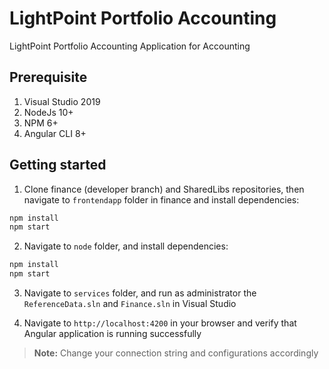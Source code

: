 # LightPoint Portfolio Accounting

LightPoint Portfolio Accounting Application for Accounting

## Prerequisite
<ol>
<li>Visual Studio 2019</li>
<li>NodeJs 10+</li>
<li>NPM 6+</li>
<li>Angular CLI 8+</li>
</ol>

## Getting started

1. Clone finance (developer branch) and SharedLibs repositories, then navigate to `frontendapp` folder in finance and install dependencies:
 ```bash
 npm install
 npm start
 ```

2. Navigate to `node` folder, and install dependencies:
 ```bash
 npm install
 npm start
 ```

3. Navigate to `services` folder, and run as administrator the `ReferenceData.sln` and `Finance.sln` in Visual Studio

4. Navigate to `http://localhost:4200` in your browser and verify that Angular application is running successfully

> **Note:** Change your connection string and configurations accordingly